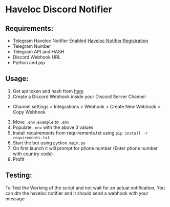 # Haveloc Discord Notifier

## Requirements:

- Telegram Haveloc Notifier Enabled [Haveloc Notifier Registration](https://app.haveloc.com/notifications)
- Telegram Number
- Telegram API and HASH
- Discord Webhook URL
- Python and pip

## Usage:

1. Get api token and hash from [here](https://my.telegram.org)
2. Create a Discord Webhook inside your Discord Server Channel

- Channel settings > Integrations > Webhook > Create New Webhook > Copy Webhook

3. Move `.env.example` to `.env`
4. Populate `.env` with the above 3 values
5. Install requirements from requirements.txt using `pip install -r requirements.txt`
6. Start the bot using `python main.py`
7. On first launch it will prompt for phone number (Enter phone number with country code)
8. Profit

## Testing:
To Test the Working of the script and not wait for an actual notification,
You can dm the haveloc notifier and it should send a webhook with your message
